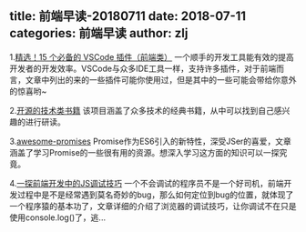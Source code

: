 title: 前端早读-20180711
date: 2018-07-11
categories: 前端早读
author: zlj
---

1.[精选！15 个必备的 VSCode 插件（前端类）](https://www.ccava.net/post/558.html)
一个顺手的开发工具能有效的提高开发者的开发效率。VSCode与众多IDE工具一样，支持许多插件，对于前端而言，文章中列出的来的一些插件可能你使用过，但是其中的一些可能会带给你意外的惊喜哟~

2.[开源的技术类书籍](https://github.com/EbookFoundation/free-programming-books/blob/master/free-programming-books.md#javascript)
该项目涵盖了众多技术的经典书籍，从中可以找到自己感兴趣的进行研读。

3.[awesome-promises](https://github.com/wbinnssmith/awesome-promises)
Promise作为ES6引入的新特性，深受JSer的喜爱，文章涵盖了学习Promise的一些很有用的资源。想深入学习这方面的知识可以一探究竟。

4.[一探前端开发中的JS调试技巧](http://seejs.me/2016/03/27/jsdebugger/)
一个不会调试的程序员不是一个好司机，前端开发过程中是不是经常遇到莫名奇妙的bug，那么如何定位到bug的位置，就体现了一个程序猿的基本功了，文章详细的介绍了浏览器的调试技巧，让你调试不在只是使用console.log()了，逃...